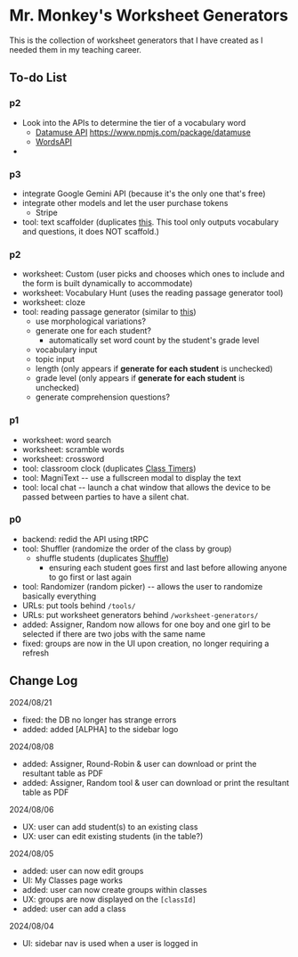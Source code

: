# Mr. Monkey's Worksheet Generators

This is the collection of worksheet generators that I have created as I needed them in my teaching career.

## To-do List

### p2

- Look into the APIs to determine the tier of a vocabulary word
  - [Datamuse API](https://www.datamuse.com/api/)
    https://www.npmjs.com/package/datamuse
  - [WordsAPI](https://www.wordsapi.com/)
-

### p3

- integrate Google Gemini API (because it's the only one that's free)
- integrate other models and let the user purchase tokens
  - Stripe
- tool: text scaffolder (duplicates [this](https://www.magicschool.ai/tools/text-scaffolder-tool). This tool only outputs vocabulary and questions, it does NOT scaffold.)

### p2

- worksheet: Custom (user picks and chooses which ones to include and the form is built dynamically to accommodate)
- worksheet: Vocabulary Hunt (uses the reading passage generator tool)
- worksheet: cloze
- tool: reading passage generator (similar to [this](https://www.magicschool.ai/tools/vocabulary-based-text-generator))
  - use morphological variations?
  - generate one for each student?
    - automatically set word count by the student's grade level
  - vocabulary input
  - topic input
  - length (only appears if **generate for each student** is unchecked)
  - grade level (only appears if **generate for each student** is unchecked)
  - generate comprehension questions?

### p1

- worksheet: word search
- worksheet: scramble words
- worksheet: crossword
- tool: classroom clock (duplicates [Class Timers](https://mjf1406.github.io/class-timers/index.html))
- tool: MagniText -- use a fullscreen modal to display the text
- tool: local chat -- launch a chat window that allows the device to be passed between parties to have a silent chat.

### p0

- backend: redid the API using tRPC
- tool: Shuffler (randomize the order of the class by group)
  - shuffle students (duplicates [Shuffle](https://mjf1406.github.io/various-classroom-tools/))
    - ensuring each student goes first and last before allowing anyone to go first or last again
- tool: Randomizer (random picker) -- allows the user to randomize basically everything
- URLs: put tools behind `/tools/`
- URLs: put worksheet generators behind `/worksheet-generators/`
- added: Assigner, Random now allows for one boy and one girl to be selected if there are two jobs with the same name
- fixed: groups are now in the UI upon creation, no longer requiring a refresh

## Change Log

2024/08/21

- fixed: the DB no longer has strange errors
- added: added [ALPHA] to the sidebar logo

2024/08/08

- added: Assigner, Round-Robin & user can download or print the resultant table as PDF
- added: Assigner, Random tool & user can download or print the resultant table as PDF

2024/08/06

- UX: user can add student(s) to an existing class
- UX: user can edit existing students (in the table?)

2024/08/05

- added: user can now edit groups
- UI: My Classes page works
- added: user can now create groups within classes
- UX: groups are now displayed on the `[classId]`
- added: user can add a class

2024/08/04

- UI: sidebar nav is used when a user is logged in
